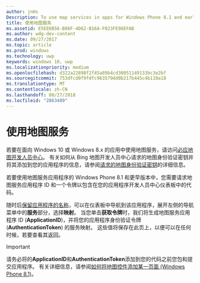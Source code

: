 ```yaml
---
author: jnHs
Description: To use map services in apps for Windows Phone 8.1 and earlier, you need a map service application ID and a token to include in your app's code. You can get this token in the Dev Center dashboard.
title: 使用地图服务
ms.assetid: E5EE6B56-B86F-4D62-B16A-F023FE98EFAB
ms.author: wdg-dev-content
ms.date: 09/27/2017
ms.topic: article
ms.prod: windows
ms.technology: uwp
keywords: windows 10, uwp
ms.localizationpriority: medium
ms.openlocfilehash: d322a22898f2f45a89b4cd30051149133bc3e2bf
ms.sourcegitcommit: 753dfcd0f9fdfc963579dd0b217b445c4b110a18
ms.translationtype: MT
ms.contentlocale: zh-CN
ms.lasthandoff: 08/27/2018
ms.locfileid: "2863489"
---
```

# <a name="use-map-services"></a>使用地图服务

若要在面向 Windows 10 或 Windows 8.x 的应用中使用地图服务，请访问[必应地图开发人员中心](http://go.microsoft.com/fwlink/p/?LinkId=614880)。 有关如何从 Bing 地图开发人员中心请求的地图身份验证密钥并将其添加到您的应用程序的信息，请参阅[请求的地图身份验证密钥](../maps-and-location/authentication-key.md)的详细信息。 

若要使用地图服务应用程序的 Windows Phone 8.1 和更早版本中，您需要请求地图服务应用程序 ID 和一个令牌以包含在您的应用程序开发人员中心仪表板中的代码。

随时后[保留应用程序的名称](create-your-app-by-reserving-a-name.md)，可以在仪表板中导航到该应用程序，展开左侧的导航菜单中的**服务**部分，选择**映射**。 当您单击**获取令牌**时，我们将生成地图服务应用程序 ID (**ApplicationID**)，并将您的应用程序身份验证令牌 (**AuthenticationToken**) 的服务映射。 这些值将保存在此页上，以便可以在任何时候，若要查看其返回。

> [!IMPORTANT]
> 请务必将的**ApplicationID**和**AuthenticationToken**添加到您的代码之前您包和提交应用程序。 有关详细信息，请参阅[如何将地图控件添加某一页面 (Windows Phone 8.1)](http://go.microsoft.com/fwlink/p/?LinkId=614882)。

 

 




